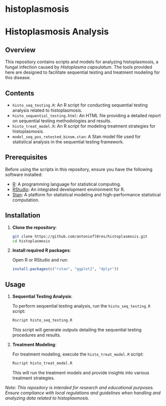 # histoplasmosis

# Histoplasmosis Analysis

## Overview

This repository contains scripts and models for analyzing histoplasmosis, a fungal infection caused by *Histoplasma capsulatum*. The tools provided here are designed to facilitate sequential testing and treatment modeling for this disease.

## Contents

- `histo_seq_testing.R`: An R script for conducting sequential testing analysis related to histoplasmosis.
- `histo_sequential_testing.html`: An HTML file providing a detailed report on sequential testing methodologies and results.
- `histo_treat_model.R`: An R script for modeling treatment strategies for histoplasmosis.
- `model_seq_pos_retested_binom.stan`: A Stan model file used for statistical analysis in the sequential testing framework.

## Prerequisites

Before using the scripts in this repository, ensure you have the following software installed:

- [R](https://www.r-project.org/): A programming language for statistical computing.
- [RStudio](https://posit.co/download/rstudio/): An integrated development environment for R.
- [Stan](https://mc-stan.org/): A platform for statistical modeling and high-performance statistical computation.

## Installation

1. **Clone the repository**:

   ```bash
   git clone https://github.com/antoniofl0res/histoplasmosis.git
   cd histoplasmosis
   ```

2. **Install required R packages**:

   Open R or RStudio and run:

   ```R
   install.packages(c("rstan", "ggplot2", "dplyr"))
   ```

## Usage

1. **Sequential Testing Analysis**:

   To perform sequential testing analysis, run the `histo_seq_testing.R` script:

   ```bash
   Rscript histo_seq_testing.R
   ```

   This script will generate outputs detailing the sequential testing procedures and results.

2. **Treatment Modeling**:

   For treatment modeling, execute the `histo_treat_model.R` script:

   ```bash
   Rscript histo_treat_model.R
   ```

   This will run the treatment models and provide insights into various treatment strategies.



*Note: This repository is intended for research and educational purposes. Ensure compliance with local regulations and guidelines when handling and analyzing data related to histoplasmosis.* 
